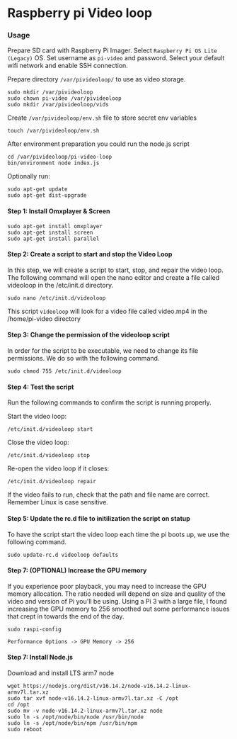 # Raspberry pi Video loop

### Usage
Prepare SD card with Raspberry Pi Imager. Select `Raspberry Pi OS Lite (Legacy)` OS. Set username as `pi-video` and password. Select your default wifi network and enable SSH connection.

Prepare directory `/var/pivideoloop/` to use as video storage.
```
sudo mkdir /var/pivideoloop
sudo chown pi-video /var/pivideoloop
sudo mkdir /var/pivideoloop/vids
```
Create `/var/pivideoloop/env.sh` file to store secret env variables
```
touch /var/pivideoloop/env.sh
```

After environment preparation you could run the node.js script
```
cd /var/pivideoloop/pi-video-loop
bin/environment node index.js
```

Optionally run:
```
sudo apt-get update
sudo apt-get dist-upgrade
```

#### Step 1: Install Omxplayer & Screen
```
sudo apt-get install omxplayer
sudo apt-get install screen
sudo apt-get install parallel
```

#### Step 2: Create a script to start and stop the Video Loop
In this step, we will create a script to start, stop, and repair the video loop. The following command will open the nano editor and create a file called videoloop in the /etc/init.d directory.

```
sudo nano /etc/init.d/videoloop
```

This script `videoloop` will look for a video file called video.mp4 in the /home/pi-video directory

#### Step 3: Change the permission of the videoloop script
In order for the script to be executable, we need to change its file permissions. We do so with the following command.
```
sudo chmod 755 /etc/init.d/videoloop
```

#### Step 4: Test the script
Run the following commands to confirm the script is running properly.

Start the video loop:
```
/etc/init.d/videoloop start
```

Close the video loop:
```
/etc/init.d/videoloop stop
```

Re-open the video loop if it closes:
```
/etc/init.d/videoloop repair
```

If the video fails to run, check that the path and file name are correct. Remember Linux is case sensitive.

#### Step 5: Update the rc.d file to initilization the script on statup
To have the script start the video loop each time the pi boots up, we use the following command.
```
sudo update-rc.d videoloop defaults
```

#### Step 7: (OPTIONAL) Increase the GPU memory

If you experience poor playback, you may need to increase the GPU memory allocation. The ratio needed will depend on size and quality of the video and version of Pi you'll be using. Using a Pi 3 with a large file, I found increasing the GPU memory to 256 smoothed out some performance issues that crept in towards the end of the day.
```
sudo raspi-config
```

`Performance Options -> GPU Memory -> 256`

#### Step 7: Install Node.js

Download and install LTS arm7 node
```
wget https://nodejs.org/dist/v16.14.2/node-v16.14.2-linux-armv7l.tar.xz
sudo tar xvf node-v16.14.2-linux-armv7l.tar.xz -C /opt
cd /opt
sudo mv -v node-v16.14.2-linux-armv7l.tar.xz node
sudo ln -s /opt/node/bin/node /usr/bin/node
sudo ln -s /opt/node/bin/npm /usr/bin/npm
sudo reboot
```